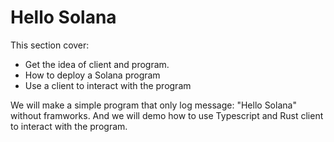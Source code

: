 # Hello Solana

This section cover:
- Get the idea of client and program.
- How to deploy a Solana program
- Use a client to interact with the program

We will make a simple program that only log message: "Hello Solana" without framworks.
And we will demo how to use Typescript and Rust client to interact with the program.